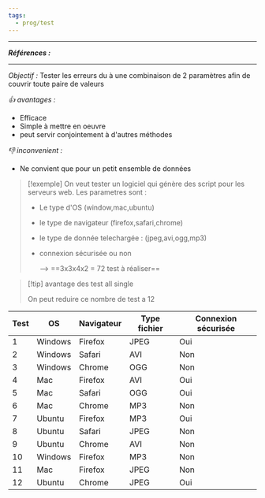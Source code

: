 ```yaml
---
tags:
  - prog/test
---
```



---
***Références :***

---

*Objectif :*
Tester les erreurs du à une combinaison de 2 paramètres afin de couvrir toute paire de valeurs

*👍 avantages :*
- Efficace
- Simple à mettre en oeuvre
- peut servir conjointement à d'autres méthodes

*👎 inconvenient :*
- Ne convient que pour un petit ensemble de données 

> [!exemple]
> On veut tester un logiciel qui génère des script pour les serveurs web. Les parametres sont : 
> - Le type d'OS (window,mac,ubuntu)
> - le type de navigateur (firefox,safari,chrome)
> - le type de donnée telechargée : (jpeg,avi,ogg,mp3)
> - connexion sécurisée ou non 
>   
>   --> ==3x3x4x2 = 72 test à réaliser==

>[!tip] avantage des test all single
> 
> On peut reduire ce nombre de test a 12

| Test | OS      | Navigateur | Type fichier | Connexion sécurisée |
| ---- | ------- | ---------- | ------------ | ------------------- |
| 1    | Windows | Firefox    | JPEG         | Oui                 |
| 2    | Windows | Safari     | AVI          | Non                 |
| 3    | Windows | Chrome     | OGG          | Non                 |
| 4    | Mac     | Firefox    | AVI          | Oui                 |
| 5    | Mac     | Safari     | OGG          | Oui                 |
| 6    | Mac     | Chrome     | MP3          | Non                 |
| 7    | Ubuntu  | Firefox    | MP3          | Oui                 |
| 8    | Ubuntu  | Safari     | JPEG         | Non                 |
| 9    | Ubuntu  | Chrome     | AVI          | Non                 |
| 10   | Windows | Firefox    | MP3          | Non                 |
| 11   | Mac     | Firefox    | JPEG         | Non                 |
| 12   | Ubuntu  | Chrome     | JPEG         | Oui                 |
